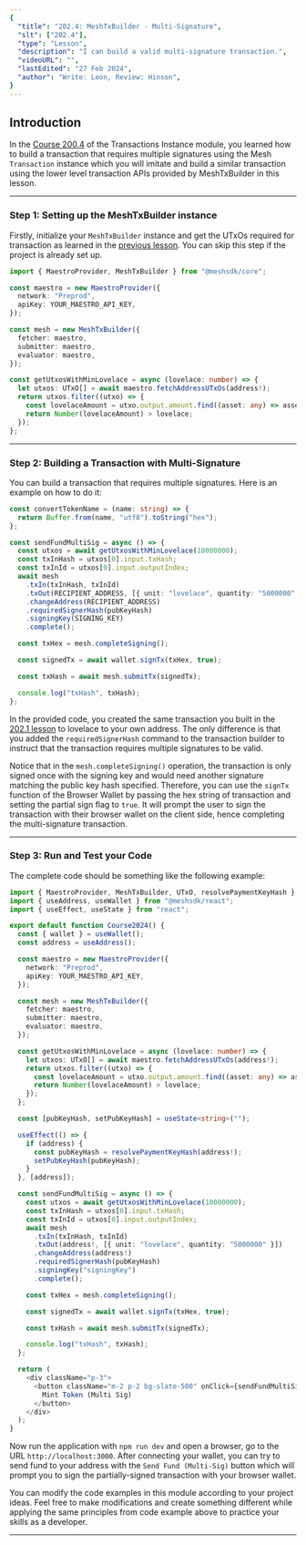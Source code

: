 ```yaml
---
{
  "title": "202.4: MeshTxBuilder - Multi-Signature",
  "slt": ["202.4"],
  "type": "Lesson",
  "description": "I can build a valid multi-signature transaction.",
  "videoURL": "",
  "lastEdited": "27 Feb 2024",
  "author": "Write: Leon, Review: Hinson",
}
---
```


## Introduction

In the [Course 200.4](/course/module/200/2004) of the Transactions Instance module, you learned how to build a transaction that requires multiple signatures using the Mesh `Transaction` instance which you will imitate and build a similar transaction using the lower level transaction APIs provided by MeshTxBuilder in this lesson.

---

### Step 1: Setting up the MeshTxBuilder instance

Firstly, initialize your `MeshTxBuilder` instance and get the UTxOs required for transaction as learned in the [previous lesson](/course/module/202/2021). You can skip this step if the project is already set up.

```typescript
import { MaestroProvider, MeshTxBuilder } from "@meshsdk/core";

const maestro = new MaestroProvider({
  network: "Preprod",
  apiKey: YOUR_MAESTRO_API_KEY,
});

const mesh = new MeshTxBuilder({
  fetcher: maestro,
  submitter: maestro,
  evaluator: maestro,
});

const getUtxosWithMinLovelace = async (lovelace: number) => {
  let utxos: UTxO[] = await maestro.fetchAddressUTxOs(address!);
  return utxos.filter((utxo) => {
    const lovelaceAmount = utxo.output.amount.find((asset: any) => asset.unit === "lovelace")?.quantity;
    return Number(lovelaceAmount) > lovelace;
  });
};
```

---

### Step 2: Building a Transaction with Multi-Signature

You can build a transaction that requires multiple signatures. Here is an example on how to do it:

```typescript
const convertTokenName = (name: string) => {
  return Buffer.from(name, "utf8").toString("hex");
};

const sendFundMultiSig = async () => {
  const utxos = await getUtxosWithMinLovelace(10000000);
  const txInHash = utxos[0].input.txHash;
  const txInId = utxos[0].input.outputIndex;
  await mesh
    .txIn(txInHash, txInId)
    .txOut(RECIPIENT_ADDRESS, [{ unit: "lovelace", quantity: "5000000" }])
    .changeAddress(RECIPIENT_ADDRESS)
    .requiredSignerHash(pubKeyHash)
    .signingKey(SIGNING_KEY)
    .complete();

  const txHex = mesh.completeSigning();

  const signedTx = await wallet.signTx(txHex, true);

  const txHash = await mesh.submitTx(signedTx);

  console.log("txHash", txHash);
};
```

In the provided code, you created the same transaction you built in the [202.1 lesson](/course/module/202/2021) to lovelace to your own address. The only difference is that you added the `requiredSignerHash` command to the transaction builder to instruct that the transaction requires multiple signatures to be valid.

Notice that in the `mesh.completeSigning()` operation, the transaction is only signed once with the signing key and would need another signature matching the public key hash specified. Therefore, you can use the `signTx` function of the Browser Wallet by passing the hex string of transaction and setting the partial sign flag to `true`. It will prompt the user to sign the transaction with their browser wallet on the client side, hence completing the multi-signature transaction.

---

### Step 3: Run and Test your Code

The complete code should be something like the following example:

```typescript
import { MaestroProvider, MeshTxBuilder, UTxO, resolvePaymentKeyHash } from "@meshsdk/core";
import { useAddress, useWallet } from "@meshsdk/react";
import { useEffect, useState } from "react";

export default function Course2024() {
  const { wallet } = useWallet();
  const address = useAddress();

  const maestro = new MaestroProvider({
    network: "Preprod",
    apiKey: YOUR_MAESTRO_API_KEY,
  });

  const mesh = new MeshTxBuilder({
    fetcher: maestro,
    submitter: maestro,
    evaluator: maestro,
  });

  const getUtxosWithMinLovelace = async (lovelace: number) => {
    let utxos: UTxO[] = await maestro.fetchAddressUTxOs(address!);
    return utxos.filter((utxo) => {
      const lovelaceAmount = utxo.output.amount.find((asset: any) => asset.unit === "lovelace")?.quantity;
      return Number(lovelaceAmount) > lovelace;
    });
  };

  const [pubKeyHash, setPubKeyHash] = useState<string>("");

  useEffect(() => {
    if (address) {
      const pubKeyHash = resolvePaymentKeyHash(address!);
      setPubKeyHash(pubKeyHash);
    }
  }, [address]);

  const sendFundMultiSig = async () => {
    const utxos = await getUtxosWithMinLovelace(10000000);
    const txInHash = utxos[0].input.txHash;
    const txInId = utxos[0].input.outputIndex;
    await mesh
      .txIn(txInHash, txInId)
      .txOut(address!, [{ unit: "lovelace", quantity: "5000000" }])
      .changeAddress(address!)
      .requiredSignerHash(pubKeyHash)
      .signingKey("signingKey")
      .complete();

    const txHex = mesh.completeSigning();

    const signedTx = await wallet.signTx(txHex, true);

    const txHash = await mesh.submitTx(signedTx);

    console.log("txHash", txHash);
  };

  return (
    <div className="p-3">
      <button className="m-2 p-2 bg-slate-500" onClick={sendFundMultiSig}>
        Mint Token (Multi Sig)
      </button>
    </div>
  );
}
```

Now run the application with `npm run dev` and open a browser, go to the URL `http://localhost:3000`. After connecting your wallet, you can try to send fund to your address with the `Send Fund (Multi-Sig)` button which will prompt you to sign the partially-signed transaction with your browser wallet.

You can modify the code examples in this module according to your project ideas. Feel free to make modifications and create something different while applying the same principles from code example above to practice your skills as a developer.

---
